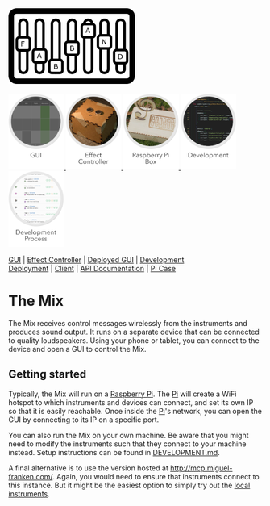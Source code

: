 <img src="Documentation/images/logo.png" alt="Logo" height="150px">
<br/><br/>

<a href="Documentation/gui/GUI.md">
    <img src="Documentation/images/gui.png" alt="gui" height="150px">
</a>
<a href="Documentation/effectcontroller/EFFECT_CONTROLLER.md">
    <img src="Documentation/images/effect-controller.png" alt="effect-controller" height="150px">
</a>
<a href="Documentation/picase/picase.md">
    <img src="Documentation/images/box.png" alt="raspberry pi case" height="150px">
</a>
<a href="Documentation/development/DEVELOPMENT.md">
    <img src="Documentation/images/development.png" alt="development details" height="150px">
</a>
<a href="Documentation/gui/GUI.md">
    <img src="Documentation/images/process.png" alt="development process" height="150px">
</a>

[GUI](Documentation/gui/GUI.md) | [Effect Controller](Documentation/effectcontroller/EFFECT_CONTROLLER.md) | [Deployed GUI](http://mcp.miguel-franken.com/) | [Development](Documentation/development/DEVELOPMENT.md)
<br/>[Deployment](Documentation/DEPLOYMENT.md) | [Client](Documentation/CLIENT.md) | [API Documentation](Documentation/API.md) | [Pi Case](Documentation/picase/picase.md)

# The Mix
The Mix receives control messages wirelessly from the instruments and produces sound output. It runs on a separate device that can be connected to quality loudspeakers. Using your phone or tablet, you can connect to the device and open a GUI to control the Mix.

## Getting started
Typically, the Mix will run on a [Raspberry Pi]. The [Pi] will create a WiFi hotspot to which instruments and devices can connect, and set its own IP so that it is easily reachable. Once inside the [Pi]'s network, you can open the GUI by connecting to its IP on a specific port.

You can also run the Mix on your own machine. Be aware that you might need to modify the instruments such that they connect to your machine instead. Setup instructions can be found in [DEVELOPMENT.md](Documentation/development/DEVELOPMENT.md).

A final alternative is to use the version hosted at http://mcp.miguel-franken.com/. Again, you would need to ensure that instruments connect to this instance. But it might be the easiest option to simply try out the [local instruments](#local-instruments).

[Raspberry Pi]: https://www.raspberrypi.org/
[Pi]: https://www.raspberrypi.org/
